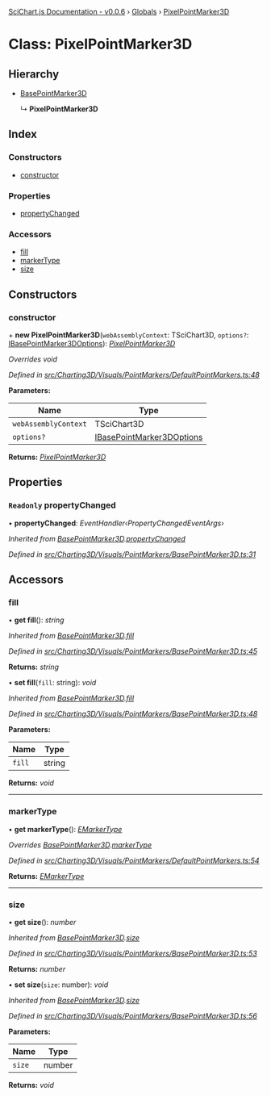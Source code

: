 [SciChart.js Documentation - v0.0.6](../README.md) › [Globals](../globals.md) › [PixelPointMarker3D](pixelpointmarker3d.md)

# Class: PixelPointMarker3D

## Hierarchy

* [BasePointMarker3D](basepointmarker3d.md)

  ↳ **PixelPointMarker3D**

## Index

### Constructors

* [constructor](pixelpointmarker3d.md#constructor)

### Properties

* [propertyChanged](pixelpointmarker3d.md#readonly-propertychanged)

### Accessors

* [fill](pixelpointmarker3d.md#fill)
* [markerType](pixelpointmarker3d.md#markertype)
* [size](pixelpointmarker3d.md#size)

## Constructors

###  constructor

\+ **new PixelPointMarker3D**(`webAssemblyContext`: TSciChart3D, `options?`: [IBasePointMarker3DOptions](../interfaces/ibasepointmarker3doptions.md)): *[PixelPointMarker3D](pixelpointmarker3d.md)*

*Overrides void*

*Defined in [src/Charting3D/Visuals/PointMarkers/DefaultPointMarkers.ts:48](https://github.com/ABTSoftware/SciChart.Dev/blob/46671d21ce/Web/src/SciChart/src/Charting3D/Visuals/PointMarkers/DefaultPointMarkers.ts#L48)*

**Parameters:**

Name | Type |
------ | ------ |
`webAssemblyContext` | TSciChart3D |
`options?` | [IBasePointMarker3DOptions](../interfaces/ibasepointmarker3doptions.md) |

**Returns:** *[PixelPointMarker3D](pixelpointmarker3d.md)*

## Properties

### `Readonly` propertyChanged

• **propertyChanged**: *EventHandler‹PropertyChangedEventArgs›*

*Inherited from [BasePointMarker3D](basepointmarker3d.md).[propertyChanged](basepointmarker3d.md#readonly-propertychanged)*

*Defined in [src/Charting3D/Visuals/PointMarkers/BasePointMarker3D.ts:31](https://github.com/ABTSoftware/SciChart.Dev/blob/46671d21ce/Web/src/SciChart/src/Charting3D/Visuals/PointMarkers/BasePointMarker3D.ts#L31)*

## Accessors

###  fill

• **get fill**(): *string*

*Inherited from [BasePointMarker3D](basepointmarker3d.md).[fill](basepointmarker3d.md#fill)*

*Defined in [src/Charting3D/Visuals/PointMarkers/BasePointMarker3D.ts:45](https://github.com/ABTSoftware/SciChart.Dev/blob/46671d21ce/Web/src/SciChart/src/Charting3D/Visuals/PointMarkers/BasePointMarker3D.ts#L45)*

**Returns:** *string*

• **set fill**(`fill`: string): *void*

*Inherited from [BasePointMarker3D](basepointmarker3d.md).[fill](basepointmarker3d.md#fill)*

*Defined in [src/Charting3D/Visuals/PointMarkers/BasePointMarker3D.ts:48](https://github.com/ABTSoftware/SciChart.Dev/blob/46671d21ce/Web/src/SciChart/src/Charting3D/Visuals/PointMarkers/BasePointMarker3D.ts#L48)*

**Parameters:**

Name | Type |
------ | ------ |
`fill` | string |

**Returns:** *void*

___

###  markerType

• **get markerType**(): *[EMarkerType](../enums/emarkertype.md)*

*Overrides [BasePointMarker3D](basepointmarker3d.md).[markerType](basepointmarker3d.md#markertype)*

*Defined in [src/Charting3D/Visuals/PointMarkers/DefaultPointMarkers.ts:54](https://github.com/ABTSoftware/SciChart.Dev/blob/46671d21ce/Web/src/SciChart/src/Charting3D/Visuals/PointMarkers/DefaultPointMarkers.ts#L54)*

**Returns:** *[EMarkerType](../enums/emarkertype.md)*

___

###  size

• **get size**(): *number*

*Inherited from [BasePointMarker3D](basepointmarker3d.md).[size](basepointmarker3d.md#size)*

*Defined in [src/Charting3D/Visuals/PointMarkers/BasePointMarker3D.ts:53](https://github.com/ABTSoftware/SciChart.Dev/blob/46671d21ce/Web/src/SciChart/src/Charting3D/Visuals/PointMarkers/BasePointMarker3D.ts#L53)*

**Returns:** *number*

• **set size**(`size`: number): *void*

*Inherited from [BasePointMarker3D](basepointmarker3d.md).[size](basepointmarker3d.md#size)*

*Defined in [src/Charting3D/Visuals/PointMarkers/BasePointMarker3D.ts:56](https://github.com/ABTSoftware/SciChart.Dev/blob/46671d21ce/Web/src/SciChart/src/Charting3D/Visuals/PointMarkers/BasePointMarker3D.ts#L56)*

**Parameters:**

Name | Type |
------ | ------ |
`size` | number |

**Returns:** *void*
